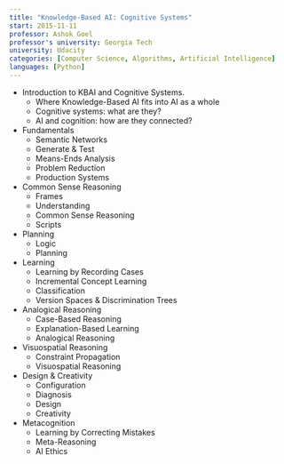 ```yaml
---
title: "Knowledge-Based AI: Cognitive Systems"
start: 2015-11-11
professor: Ashok Goel
professor's university: Georgia Tech
university: Udacity
categories: [Computer Science, Algorithms, Artificial Intelligence]
languages: [Python]
---
```

- Introduction to KBAI and Cognitive Systems.
  - Where Knowledge-Based AI fits into AI as a whole
  - Cognitive systems: what are they?
  - AI and cognition: how are they connected?
- Fundamentals
  - Semantic Networks
  - Generate &amp; Test
  - Means-Ends Analysis
  - Problem Reduction
  - Production Systems
- Common Sense Reasoning
  - Frames
  - Understanding
  - Common Sense Reasoning
  - Scripts
- Planning
  - Logic
  - Planning
- Learning
  - Learning by Recording Cases
  - Incremental Concept Learning
  - Classification
  - Version Spaces &amp; Discrimination Trees
- Analogical Reasoning
  - Case-Based Reasoning
  - Explanation-Based Learning
  - Analogical Reasoning
- Visuospatial Reasoning
  - Constraint Propagation
  - Visuospatial Reasoning
- Design &amp; Creativity
  - Configuration
  - Diagnosis
  - Design
  - Creativity
- Metacognition
  - Learning by Correcting Mistakes
  - Meta-Reasoning
  - AI Ethics
